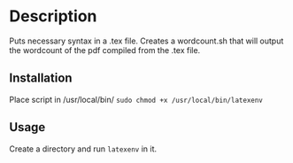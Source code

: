# Description
Puts necessary syntax in a .tex file.
Creates a wordcount.sh that will output the wordcount of the pdf compiled from the .tex file.

## Installation
Place script in /usr/local/bin/
`sudo chmod +x /usr/local/bin/latexenv`

## Usage
Create a directory and run `latexenv` in it.
